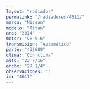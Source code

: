 ```yaml
---
layout: "radiador"
permalink: "/radiadores/4611/"
marca: "Nissan"
modelo: "Titan"
ano: "2014"
motor: "V8 5.6"
transmision: "Automática"
parte: "432689"
clima: "Con clima"
alto: "23 7/16"
ancho: "27 1/4"
observaciones: ""
id: "4611"
---
```


